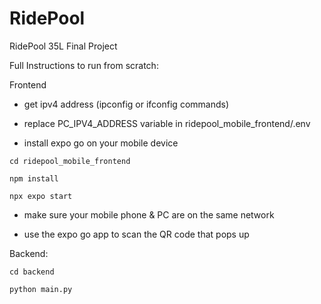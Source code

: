 # RidePool
 RidePool 35L Final Project

 Full Instructions to run from scratch:
 

 Frontend
 
 - get ipv4 address (ipconfig or ifconfig commands)
 
 - replace PC_IPV4_ADDRESS variable in ridepool_mobile_frontend/.env

 - install expo go on your mobile device

 `cd ridepool_mobile_frontend`

 `npm install`
 
 `npx expo start`
 
 - make sure your mobile phone & PC are on the same network
 
 - use the expo go app to scan the QR code that pops up

 
 Backend:
 
 `cd backend`
 
 `python main.py`
